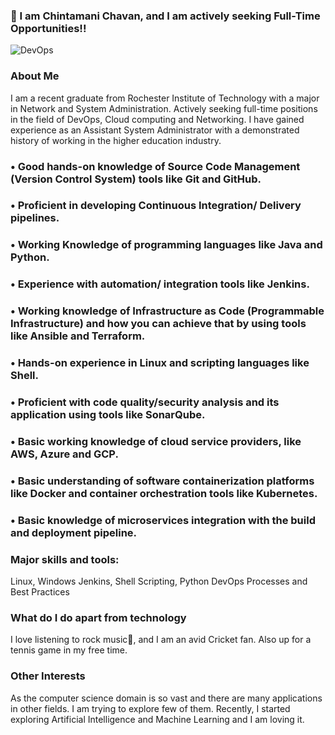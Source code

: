 <!--
**chintamanichavan/chintamanichavan** is a ✨ _special_ ✨ repository because its `README.md` (this file) appears on your GitHub profile.

Here are some ideas to get you started:

- 🔭 I’m currently working on ...
- 🌱 I’m currently learning ...
- 👯 I’m looking to collaborate on ...
- 🤔 I’m looking for help with ...
- 💬 Ask me about ...
- 📫 How to reach me: ...
- 😄 Pronouns: ...
- ⚡ Fun fact: ...
-->

### 👋 I am Chintamani Chavan, and I am actively seeking Full-Time Opportunities!!

![DevOps](https://www.logigear.com/blog/wp-content/uploads/DevOps-1024x768px.gif)

### About Me

I am a recent graduate from Rochester Institute of Technology with a major in Network and System Administration. Actively seeking full-time positions in the field of DevOps, Cloud computing and Networking.
I have gained experience as an Assistant System Administrator with a demonstrated history of working in the higher education industry.

### • Good hands-on knowledge of Source Code Management (Version Control System) tools like Git and GitHub.
### • Proficient in developing Continuous Integration/ Delivery pipelines.
### • Working Knowledge of programming languages like Java and Python.
### • Experience with automation/ integration tools like Jenkins.
### • Working knowledge of Infrastructure as Code (Programmable Infrastructure) and how you can achieve that by using tools like Ansible and Terraform.
### • Hands-on experience in Linux and scripting languages like Shell.
### • Proficient with code quality/security analysis and its application using tools like SonarQube.
### • Basic working knowledge of cloud service providers, like AWS, Azure and GCP.
### • Basic understanding of software containerization platforms like Docker and container orchestration tools like Kubernetes.
### • Basic knowledge of microservices integration with the build and deployment pipeline.

### Major skills and tools:
Linux, Windows
Jenkins,
Shell Scripting, Python
DevOps Processes and Best Practices


### What do I do apart from technology

I love listening to rock music🎵, and I am an avid Cricket fan. Also up for a tennis game in my free time.

### Other Interests
As the computer science domain is so vast and there are many applications in other fields. I am trying to explore few of them. Recently, I started exploring Artificial Intelligence and Machine Learning and I am loving it.

